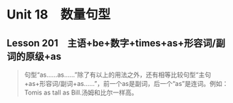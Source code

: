 ﻿ # Unit 18　数量句型
 ## Lesson 201　主语+be+数字+times+as+形容词/副词的原级+as
 
> 句型“as……as……”除了有以上的用法之外，还有相等比较句型“主句+as+形容词/副词+as……”，前一个as是副词，后一个“as”是连词。例如：Tomis as tall as Bill.汤姆和比尔一样高。

> 


 